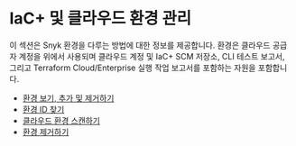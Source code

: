 # IaC+ 및 클라우드 환경 관리

이 섹션은 Snyk 환경을 다루는 방법에 대한 정보를 제공합니다. 환경은 클라우드 공급자 계정을 위에서 사용되며 클라우드 계정 및 IaC+ SCM 저장소, CLI 테스트 보고서, 그리고 Terraform Cloud/Enterprise 실행 작업 보고서를 포함하는 자원을 포함합니다.

* [환경 보기, 추가 및 제거하기](view-add-and-remove-environments.md)
* [환경 ID 찾기](find-an-environment-id.md)
* [클라우드 환경 스캔하기](scan-a-cloud-environment.md)
* [환경 제거하기](remove-an-environment.md)